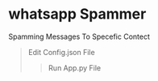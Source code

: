 # whatsapp Spammer
 Spamming Messages To Specefic Contect
> Edit Config.json File
>> Run App.py File

